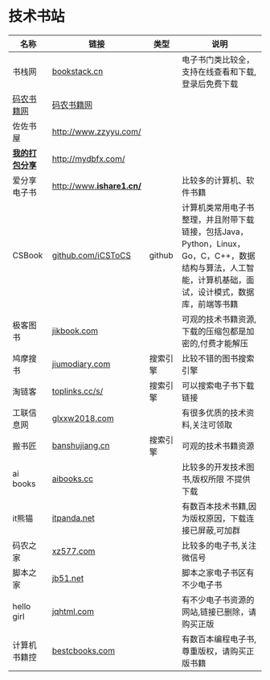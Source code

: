 # 技术书站

| 名称                                      | 链接                                                         | 类型     | 说明                                                         |
| ----------------------------------------- | ------------------------------------------------------------ | -------- | ------------------------------------------------------------ |
| 书栈网                                    | [bookstack.cn](https://www.bookstack.cn/)                    |          | 电子书门类比较全，支持在线查看和下载,登录后免费下载          |
| [码农书籍网](https://www.manongbook.com/) | [码农书籍网](https://www.manongbook.com/)                    |          |                                                              |
| 佐佐书屋                                  | http://www.zzyyu.com/                                        |          |                                                              |
| [**我的打包分享**](http://mydbfx.com/)    | http://mydbfx.com/                                           |          |                                                              |
| 爱分享电子书                              | [http://www.**ishare1.cn/**](http://www.ishare1.cn/)         |          | 比较多的计算机、软件书籍                                     |
| CSBook                                    | [github.com/iCSToCS](https://github.com/iCSToCS/CSBook)      | github   | 计算机类常用电子书整理，并且附带下载链接，包括Java，Python，Linux，Go，C，C++，数据结构与算法，人工智能，计算机基础，面试，设计模式，数据库，前端等书籍 |
| 极客图书                                  | [jikbook.com](https://jikbook.com/)                          |          | 可观的技术书籍资源,下载的压缩包都是加密的,付费才能解压       |
| 鸠摩搜书                                  | [jiumodiary.com](https://www.jiumodiary.com/)                | 搜索引擎 | 比较不错的图书搜索引擎                                       |
| 淘链客                                    | [toplinks.cc/s/](http://www.toplinks.cc/s/)                  | 搜索引擎 | 可以搜索电子书下载链接                                       |
| 工联信息网                                | [glxxw2018.com](https://www.glxxw2018.com/study/index.html)  |          | 有很多优质的技术资料,关注可领取                              |
| 搬书匠                                    | [banshujiang.cn](http://www.banshujiang.cn/)                 | 搜索引擎 | 可观的技术书籍资源                                           |
| ai books                                  | [aibooks.cc](https://www.aibooks.cc/)                        |          | 比较多的开发技术图书,版权所限 不提供下载                     |
| it熊猫                                    | [itpanda.net](https://itpanda.net/book/)                     |          | 有数百本技术书籍,因为版权原因，下载连接已屏蔽,可加群         |
| 码农之家                                  | [xz577.com](https://www.xz577.com/)                          |          | 比较多的电子书,关注微信号                                    |
| 脚本之家                                  | [jb51.net](https://www.jb51.net/)                            |          | 脚本之家电子书区有不少电子书                                 |
| hello girl                                | [jqhtml.com](https://www.jqhtml.com/down/category/resources) |          | 有不少电子书资源的网站,链接已删除，请购买正版                |
| 计算机书籍控                              | [bestcbooks.com](http://bestcbooks.com/)                     |          | 有数百本编程电子书,尊重版权，请购买正版书籍                  |

